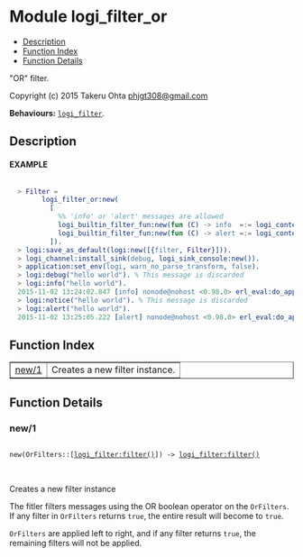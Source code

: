 

# Module logi_filter_or #
* [Description](#description)
* [Function Index](#index)
* [Function Details](#functions)

"OR" filter.

Copyright (c) 2015 Takeru Ohta <phjgt308@gmail.com>

__Behaviours:__ [`logi_filter`](logi_filter.md).

<a name="description"></a>

## Description ##


#### <a name="EXAMPLE">EXAMPLE</a> ####


```erlang

  > Filter =
        logi_filter_or:new(
          [
            %% 'info' or 'alert' messages are allowed
            logi_builtin_filter_fun:new(fun (C) -> info  =:= logi_context:get_severity(C) end),
            logi_builtin_filter_fun:new(fun (C) -> alert =:= logi_context:get_severity(C) end)
          ]).
  > logi:save_as_default(logi:new([{filter, Filter}])).
  > logi_channel:install_sink(debug, logi_sink_console:new()).
  > application:set_env(logi, warn_no_parse_transform, false).
  > logi:debug("hello world"). % This message is discarded
  > logi:info("hello world").
  2015-11-02 13:24:02.847 [info] nonode@nohost <0.98.0> erl_eval:do_apply:673 [] hello world
  > logi:notice("hello world"). % This message is discarded
  > logi:alert("hello world").
  2015-11-02 13:25:05.222 [alert] nonode@nohost <0.98.0> erl_eval:do_apply:673 [] hello world
```
<a name="index"></a>

## Function Index ##


<table width="100%" border="1" cellspacing="0" cellpadding="2" summary="function index"><tr><td valign="top"><a href="#new-1">new/1</a></td><td>Creates a new filter instance.</td></tr></table>


<a name="functions"></a>

## Function Details ##

<a name="new-1"></a>

### new/1 ###

<pre><code>
new(OrFilters::[<a href="logi_filter.md#type-filter">logi_filter:filter()</a>]) -&gt; <a href="logi_filter.md#type-filter">logi_filter:filter()</a>
</code></pre>
<br />

Creates a new filter instance

The fitler filters messages using the OR boolean operator on the `OrFilters`.
If any filter in `OrFilters` returns `true`, the entire result will become to `true`.

`OrFilters` are applied left to right, and if any filter returns `true`, the remaining filters will not be applied.

